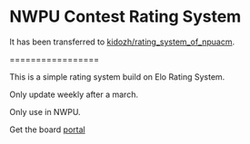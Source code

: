 NWPU Contest Rating System
=================

It has been transferred to [kidozh/rating_system_of_npuacm](https://github.com/kidozh/rating_system_of_npuacm).

=================

This is a simple rating system build on Elo Rating System.


Only update weekly after a march.


Only use in NWPU.


Get the board <a href="http://crs.polossk.com/" target="_blank">portal</a>
